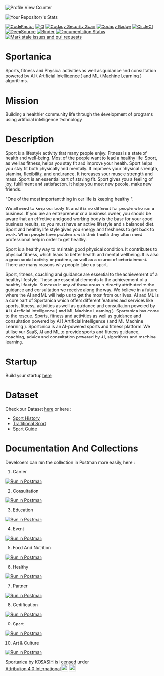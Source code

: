 ![Profile View Counter](https://komarev.com/ghpvc/?username=KOSASIH)

![Your Repository's Stats](https://github-readme-stats.vercel.app/api?username=KOSASIH&show_icons=true)

[![CodeFactor](https://www.codefactor.io/repository/github/kosasih/sportanica/badge)](https://www.codefactor.io/repository/github/kosasih/sportanica)
[![CI](https://github.com/KOSASIH/Sportanica/actions/workflows/sportanica.yml/badge.svg)](https://github.com/KOSASIH/Sportanica/actions/workflows/sportanica.yml)
[![Codacy Security Scan](https://github.com/KOSASIH/Sportanica/actions/workflows/codacy.yml/badge.svg)](https://github.com/KOSASIH/Sportanica/actions/workflows/codacy.yml)
[![Codacy Badge](https://app.codacy.com/project/badge/Grade/39b285c76cd14e739f345179a0a3ea06)](https://www.codacy.com/gh/KOSASIH/Sportanica/dashboard?utm_source=github.com&amp;utm_medium=referral&amp;utm_content=KOSASIH/Sportanica&amp;utm_campaign=Badge_Grade)
[![CircleCI](https://dl.circleci.com/status-badge/img/gh/KOSASIH/Sportanica/tree/main.svg?style=svg)](https://dl.circleci.com/status-badge/redirect/gh/KOSASIH/Sportanica/tree/main)
[![DeepSource](https://deepsource.io/gh/KOSASIH/Sportanica.svg/?label=active+issues&show_trend=true&token=K9iFR4EqzmYTeiV3fADNR9Nc)](https://deepsource.io/gh/KOSASIH/Sportanica/?ref=repository-badge)
[![Binder](https://mybinder.org/badge_logo.svg)](https://mybinder.org/v2/gh/KOSASIH/Sportanica/main)
[![Documentation Status](https://readthedocs.org/projects/sportanica/badge/?version=latest)](https://sportanica.readthedocs.io/en/latest/?badge=latest)
[![Mark stale issues and pull requests](https://github.com/KOSASIH/Sportanica/actions/workflows/stale.yml/badge.svg)](https://github.com/KOSASIH/Sportanica/actions/workflows/stale.yml)

# Sportanica
Sports, fitness and Physical activities as well as guidance and consultation powered by AI ( Artificial Intelligence ) and ML ( Machine Learning ) algorithms. 

# Mission
Building a healthier community life through the development of programs using artificial intelligence technology.

# Description
Sport is a lifestyle activity that many people enjoy. Fitness is a state of health and well-being. Most of the people want to lead a healthy life. Sport, as well as fitness, helps you stay fit and improve your health. Sport helps you stay fit both physically and mentally. It improves your physical strength, stamina, flexibility, and endurance. It increases your muscle strength and mass. Sport is an essential part of staying fit. Sport gives you a feeling of joy, fulfillment and satisfaction. It helps you meet new people, make new friends.

"One of the most important thing in our life is keeping healthy ". 

We all need to keep our body fit and it is no different for people who run a business. If you are an entrepreneur or a business owner, you should be aware that an effective and good working body is the base for your good business results, so you must have an active lifestyle and a balanced diet. Sport and healthy life style gives you energy and freshness to get back to work. When people have problems with their health they often need professional help in order to get healthy.

Sport is a healthy way to maintain good physical condition. It contributes to physical fitness, which leads to better health and mental wellbeing. It is also a great social activity or pastime, as well as a source of entertainment. There are many reasons why people take up sport.

Sport, fitness, coaching and guidance are essential to the achievement of a healthy lifestyle. These are essential elements to the achievement of a healthy lifestyle. Success in any of these areas is directly attributed to the guidance and consultation we receive along the way.
We believe in a future where the AI and ML will help us to get the most from our lives. AI and ML is a core part of Sportanica which offers different features and services like sports, fitness, activities as well as guidance and consultation powered by AI ( Artificial Intelligence ) and ML Machine Learning ).
Sportanica has come to the rescue. Sports, fitness and activities as well as guidance and consultation powered by AI ( Artificial Intelligence ) and ML Machine Learning ).
Sportanica is an AI-powered sports and fitness platform. We utilise our SaaS, AI and ML to provide sports and fitness guidance, coaching, advice and consultation powered by AI, algorithms and machine learning.

# Startup

Build your startup [here](https://xaltic.atlassian.net/jira/core/projects/SPOR/form/1?atlOrigin=eyJpIjoiYTE4ZDBjMmQ3YTY1NDRkM2E1ODJkM2UzNzFmZTNjNjIiLCJwIjoiaiJ9) 

# Dataset

Check our Dataset [here](https://data.world/kosasih/sportanica) or here :

- [Sport History](https://data.world/kosasih/sports-history) 
- [Traditional Sport](https://data.world/kosasih/traditional-sport) 
- [Sport Guide](https://data.world/kosasih/sports-guide) 

# Documentation And Collections

Developers can run the collection in Postman more easily, here :

1. Carrier

[![Run in Postman](https://run.pstmn.io/button.svg)](https://god.gw.postman.com/run-collection/6817007-3c04f005-438b-4783-bb02-759b6f1177f7?action=collection%2Ffork&collection-url=entityId%3D6817007-3c04f005-438b-4783-bb02-759b6f1177f7%26entityType%3Dcollection%26workspaceId%3Dc7020620-50a0-415d-9d6e-b27630872488#?env%5BProduction%5D=W10=)

2. Consultation

[![Run in Postman](https://run.pstmn.io/button.svg)](https://god.gw.postman.com/run-collection/6817007-acaeb31b-18bb-430d-b7c6-a979de1302cd?action=collection%2Ffork&collection-url=entityId%3D6817007-acaeb31b-18bb-430d-b7c6-a979de1302cd%26entityType%3Dcollection%26workspaceId%3Dc7020620-50a0-415d-9d6e-b27630872488#?env%5BProduction%5D=W10=)

3. Education
  
[![Run in Postman](https://run.pstmn.io/button.svg)](https://god.gw.postman.com/run-collection/6817007-1a717712-3c3f-4f1c-a30d-6b040c2e24a1?action=collection%2Ffork&collection-url=entityId%3D6817007-1a717712-3c3f-4f1c-a30d-6b040c2e24a1%26entityType%3Dcollection%26workspaceId%3Dc7020620-50a0-415d-9d6e-b27630872488#?env%5BProduction%5D=W10=)

4. Event

[![Run in Postman](https://run.pstmn.io/button.svg)](https://god.gw.postman.com/run-collection/6817007-5ce2a1c4-56b7-4f4a-a1f1-46b5d1fd3f5e?action=collection%2Ffork&collection-url=entityId%3D6817007-5ce2a1c4-56b7-4f4a-a1f1-46b5d1fd3f5e%26entityType%3Dcollection%26workspaceId%3Dc7020620-50a0-415d-9d6e-b27630872488#?env%5BProduction%5D=W10=)

5. Food And Nutrition

[![Run in Postman](https://run.pstmn.io/button.svg)](https://god.gw.postman.com/run-collection/6817007-8951e0bc-b08e-4a0b-8e16-d6b0fb76dfca?action=collection%2Ffork&collection-url=entityId%3D6817007-8951e0bc-b08e-4a0b-8e16-d6b0fb76dfca%26entityType%3Dcollection%26workspaceId%3Dc7020620-50a0-415d-9d6e-b27630872488#?env%5BProduction%5D=W10=)

6. Healthy

[![Run in Postman](https://run.pstmn.io/button.svg)](https://god.gw.postman.com/run-collection/6817007-419fcb63-3025-41e8-8a7d-4e91810fd37f?action=collection%2Ffork&collection-url=entityId%3D6817007-419fcb63-3025-41e8-8a7d-4e91810fd37f%26entityType%3Dcollection%26workspaceId%3Dc7020620-50a0-415d-9d6e-b27630872488)

7. Partner

[![Run in Postman](https://run.pstmn.io/button.svg)](https://god.gw.postman.com/run-collection/6817007-7037edcc-8885-4277-8817-915d03c472ff?action=collection%2Ffork&collection-url=entityId%3D6817007-7037edcc-8885-4277-8817-915d03c472ff%26entityType%3Dcollection%26workspaceId%3Dc7020620-50a0-415d-9d6e-b27630872488#?env%5BProduction%5D=W10=)

8. Certification

[![Run in Postman](https://run.pstmn.io/button.svg)](https://god.gw.postman.com/run-collection/6817007-246fb004-9f0c-4d31-866d-aedc56ec3483?action=collection%2Ffork&collection-url=entityId%3D6817007-246fb004-9f0c-4d31-866d-aedc56ec3483%26entityType%3Dcollection%26workspaceId%3Dc7020620-50a0-415d-9d6e-b27630872488#?env%5BProduction%5D=W10=)

9. Sport

[![Run in Postman](https://run.pstmn.io/button.svg)](https://god.gw.postman.com/run-collection/6817007-a3c564a4-7676-48a6-8fee-f9881262986d?action=collection%2Ffork&collection-url=entityId%3D6817007-a3c564a4-7676-48a6-8fee-f9881262986d%26entityType%3Dcollection%26workspaceId%3Dc7020620-50a0-415d-9d6e-b27630872488#?env%5BProduction%5D=W10=)

10. Art & Culture
 
[![Run in Postman](https://run.pstmn.io/button.svg)](https://god.gw.postman.com/run-collection/6817007-d3ab2351-4872-4db4-87ad-335c1eed4175?action=collection%2Ffork&collection-url=entityId%3D6817007-d3ab2351-4872-4db4-87ad-335c1eed4175%26entityType%3Dcollection%26workspaceId%3Dc7020620-50a0-415d-9d6e-b27630872488#?env%5BProduction%5D=W10=)


<p xmlns:cc="http://creativecommons.org/ns#" xmlns:dct="http://purl.org/dc/terms/"><a property="dct:title" rel="cc:attributionURL" href="https://github.com/KOSASIH/Sportanica">Sportanica</a> by <a rel="cc:attributionURL dct:creator" property="cc:attributionName" href="https://github.com/KOSASIH">KOSASIH</a> is licensed under <a href="http://creativecommons.org/licenses/by/4.0/?ref=chooser-v1" target="_blank" rel="license noopener noreferrer" style="display:inline-block;">Attribution 4.0 International<img style="height:22px!important;margin-left:3px;vertical-align:text-bottom;" src="https://mirrors.creativecommons.org/presskit/icons/cc.svg?ref=chooser-v1"><img style="height:22px!important;margin-left:3px;vertical-align:text-bottom;" src="https://mirrors.creativecommons.org/presskit/icons/by.svg?ref=chooser-v1"></a></p>
